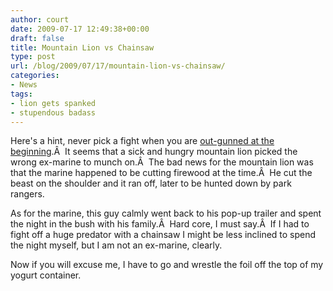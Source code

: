 ```yaml
---
author: court
date: 2009-07-17 12:49:38+00:00
draft: false
title: Mountain Lion vs Chainsaw
type: post
url: /blog/2009/07/17/mountain-lion-vs-chainsaw/
categories:
- News
tags:
- lion gets spanked
- stupendous badass
---
```


Here's a hint, never pick a fight when you are [out-gunned at the beginning](http://www.theglobeandmail.com/news/world/ex-marine-uses-chain-saw-to-fend-off-attacking-mountain-lion/article1221908/).Â  It seems that a sick and hungry mountain lion picked the wrong ex-marine to munch on.Â  The bad news for the mountain lion was that the marine happened to be cutting firewood at the time.Â  He cut the beast on the shoulder and it ran off, later to be hunted down by park rangers.

As for the marine, this guy calmly went back to his pop-up trailer and spent the night in the bush with his family.Â  Hard core, I must say.Â  If I had to fight off a huge predator with a chainsaw I might be less inclined to spend the night myself, but I am not an ex-marine, clearly.

Now if you will excuse me, I have to go and wrestle the foil off the top of my yogurt container.

